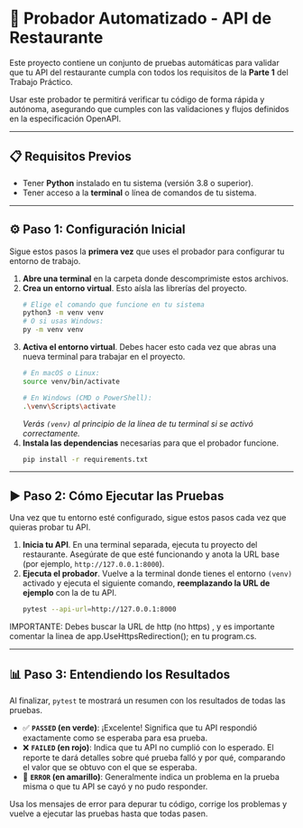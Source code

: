 # 🤖 Probador Automatizado - API de Restaurante

Este proyecto contiene un conjunto de pruebas automáticas para validar que tu API del restaurante cumpla con todos los requisitos de la **Parte 1** del Trabajo Práctico.

Usar este probador te permitirá verificar tu código de forma rápida y autónoma, asegurando que cumples con las validaciones y flujos definidos en la especificación OpenAPI.

---

## 📋 Requisitos Previos

-   Tener **Python** instalado en tu sistema (versión 3.8 o superior).
-   Tener acceso a la **terminal** o línea de comandos de tu sistema.

---

## ⚙️ Paso 1: Configuración Inicial

Sigue estos pasos la **primera vez** que uses el probador para configurar tu entorno de trabajo.

1.  **Abre una terminal** en la carpeta donde descomprimiste estos archivos.
2.  **Crea un entorno virtual**. Esto aísla las librerías del proyecto.
    ```bash
    # Elige el comando que funcione en tu sistema
    python3 -m venv venv
    # O si usas Windows:
    py -m venv venv
    ```
3.  **Activa el entorno virtual**. Debes hacer esto cada vez que abras una nueva terminal para trabajar en el proyecto.
    ```bash
    # En macOS o Linux:
    source venv/bin/activate

    # En Windows (CMD o PowerShell):
    .\venv\Scripts\activate
    ```
    *Verás `(venv)` al principio de la línea de tu terminal si se activó correctamente.*
4.  **Instala las dependencias** necesarias para que el probador funcione.
    ```bash
    pip install -r requirements.txt
    ```

---

## ▶️ Paso 2: Cómo Ejecutar las Pruebas

Una vez que tu entorno esté configurado, sigue estos pasos cada vez que quieras probar tu API.

1.  **Inicia tu API**. En una terminal separada, ejecuta tu proyecto del restaurante. Asegúrate de que esté funcionando y anota la URL base (por ejemplo, `http://127.0.0.1:8000`).
2.  **Ejecuta el probador**. Vuelve a la terminal donde tienes el entorno `(venv)` activado y ejecuta el siguiente comando, **reemplazando la URL de ejemplo** con la de tu API.
    ```bash
    pytest --api-url=http://127.0.0.1:8000                 
    ```

IMPORTANTE: Debes buscar la URL de http (no https) , y es importante comentar la linea de  app.UseHttpsRedirection(); en tu program.cs.

---

## 📊 Paso 3: Entendiendo los Resultados

Al finalizar, `pytest` te mostrará un resumen con los resultados de todas las pruebas.

-   ✅ **`PASSED` (en verde)**: ¡Excelente! Significa que tu API respondió exactamente como se esperaba para esa prueba.
-   ❌ **`FAILED` (en rojo)**: Indica que tu API no cumplió con lo esperado. El reporte te dará detalles sobre qué prueba falló y por qué, comparando el valor que se obtuvo con el que se esperaba.
-   🔶 **`ERROR` (en amarillo)**: Generalmente indica un problema en la prueba misma o que tu API se cayó y no pudo responder.

Usa los mensajes de error para depurar tu código, corrige los problemas y vuelve a ejecutar las pruebas hasta que todas pasen.
